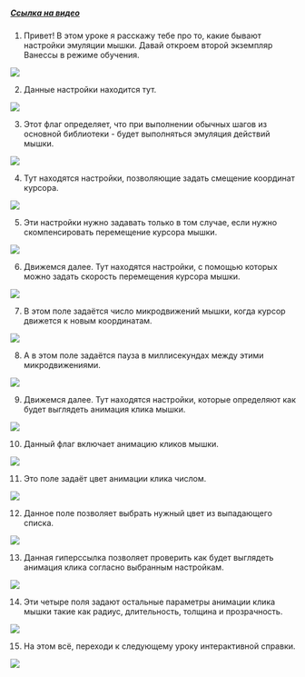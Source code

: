 ﻿##### [Ссылка на видео](https://youtu.be/v9SR9RV0yv4)

001. Привет! В этом уроке я расскажу тебе про то, какие бывают настройки эмуляции мышки. Давай откроем второй экземпляр Ванессы в режиме обучения.

![](https://vanessa-files.do.bit-erp.ru/Doc/1.2.040.1/MD/Глава02/images/000_ЗакладкаСервисАвтоинструкцииЭмуляцияМышки.png)

002. Данные настройки находится тут.

![](https://vanessa-files.do.bit-erp.ru/Doc/1.2.040.1/MD/Глава02/images/009_ЗакладкаСервисАвтоинструкцииЭмуляцияМышки.png)

003. Этот флаг определяет, что при выполнении обычных шагов из основной библиотеки - будет выполняться эмуляция действий мышки.

![](https://vanessa-files.do.bit-erp.ru/Doc/1.2.040.1/MD/Глава02/images/014_ЗакладкаСервисАвтоинструкцииЭмуляцияМышки.png)

004. Тут находятся настройки, позволяющие задать смещение координат курсора.

![](https://vanessa-files.do.bit-erp.ru/Doc/1.2.040.1/MD/Глава02/images/021_ЗакладкаСервисАвтоинструкцииЭмуляцияМышки.png)

005. Эти настройки нужно задавать только в том случае, если нужно скомпенсировать перемещение курсора мышки.

![](https://vanessa-files.do.bit-erp.ru/Doc/1.2.040.1/MD/Глава02/images/024_ЗакладкаСервисАвтоинструкцииЭмуляцияМышки.png)

006. Движемся далее. Тут находятся настройки, с помощью которых можно задать скорость перемещения курсора мышки.

![](https://vanessa-files.do.bit-erp.ru/Doc/1.2.040.1/MD/Глава02/images/031_ЗакладкаСервисАвтоинструкцииЭмуляцияМышки.png)

007. В этом поле задаётся число микродвижений мышки, когда курсор движется к новым координатам.

![](https://vanessa-files.do.bit-erp.ru/Doc/1.2.040.1/MD/Глава02/images/036_ЗакладкаСервисАвтоинструкцииЭмуляцияМышки.png)

008. А в этом поле задаётся пауза в миллисекундах между этими микродвижениями.

![](https://vanessa-files.do.bit-erp.ru/Doc/1.2.040.1/MD/Глава02/images/041_ЗакладкаСервисАвтоинструкцииЭмуляцияМышки.png)

009. Движемся далее. Тут находятся настройки, которые определяют как будет выглядеть анимация клика мышки.

![](https://vanessa-files.do.bit-erp.ru/Doc/1.2.040.1/MD/Глава02/images/050_ЗакладкаСервисАвтоинструкцииЭмуляцияМышки.png)

010. Данный флаг включает анимацию кликов мышки.

![](https://vanessa-files.do.bit-erp.ru/Doc/1.2.040.1/MD/Глава02/images/055_ЗакладкаСервисАвтоинструкцииЭмуляцияМышки.png)

011. Это поле задаёт цвет анимации клика числом.

![](https://vanessa-files.do.bit-erp.ru/Doc/1.2.040.1/MD/Глава02/images/060_ЗакладкаСервисАвтоинструкцииЭмуляцияМышки.png)

012. Данное поле позволяет выбрать нужный цвет из выпадающего списка.

![](https://vanessa-files.do.bit-erp.ru/Doc/1.2.040.1/MD/Глава02/images/065_ЗакладкаСервисАвтоинструкцииЭмуляцияМышки.png)

013. Данная гиперссылка позволяет проверить как будет выглядеть анимация клика согласно выбранным настройкам.

![](https://vanessa-files.do.bit-erp.ru/Doc/1.2.040.1/MD/Глава02/images/070_ЗакладкаСервисАвтоинструкцииЭмуляцияМышки.png)

014. Эти четыре поля задают остальные параметры анимации клика мышки такие как радиус, длительность, толщина и прозрачность.

![](https://vanessa-files.do.bit-erp.ru/Doc/1.2.040.1/MD/Глава02/images/075_ЗакладкаСервисАвтоинструкцииЭмуляцияМышки.png)

015. На этом всё, переходи к следующему уроку интерактивной справки.

![](https://vanessa-files.do.bit-erp.ru/Doc/1.2.040.1/MD/Глава02/images/078_ЗакладкаСервисАвтоинструкцииЭмуляцияМышки.png)
